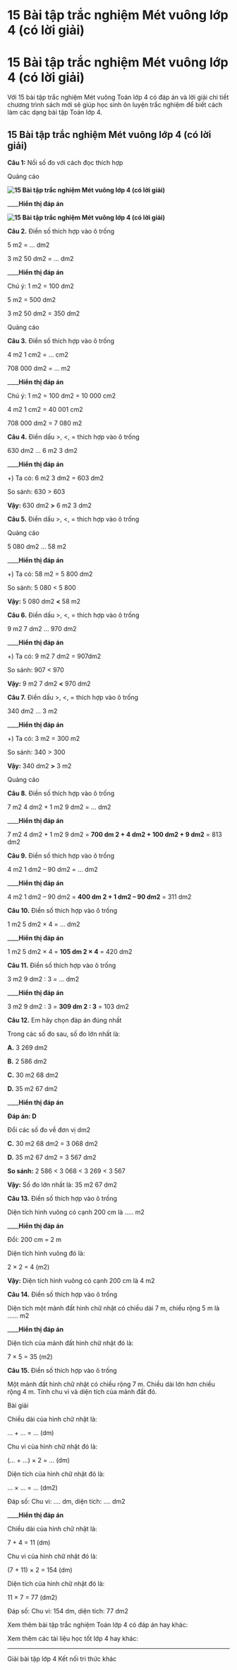 # 15 Bài tập trắc nghiệm Mét vuông lớp 4 (có lời giải)

# 15 Bài tập trắc nghiệm Mét vuông lớp 4 (có lời giải)

Với 15 bài tập trắc nghiệm Mét vuông Toán lớp 4 có đáp án và lời giải chi tiết chương trình sách mới sẽ giúp học sinh ôn luyện trắc nghiệm để biết cách làm các dạng bài tập Toán lớp 4.

## 15 Bài tập trắc nghiệm Mét vuông lớp 4 (có lời giải)

**Câu 1:** Nối số đo với cách đọc thích hợp

Quảng cáo

**![15 Bài tập trắc nghiệm Mét vuông lớp 4 \(có lời giải\)](https://vietjack.com/toan-4-kn/images/trac-nghiem-met-vuong-248507.PNG)**

____**Hiển thị đáp án**

**![15 Bài tập trắc nghiệm Mét vuông lớp 4 \(có lời giải\)](https://vietjack.com/toan-4-kn/images/trac-nghiem-met-vuong-248508.PNG)**

**Câu 2.** Điền số thích hợp vào ô trống

5 m2 = … dm2

3 m2 50 dm2 = … dm2

____**Hiển thị đáp án**

Chú ý: 1 m2 = 100 dm2

5 m2 = 500 dm2

3 m2 50 dm2 = 350 dm2

Quảng cáo

**Câu 3.** Điền số thích hợp vào ô trống

4 m2 1 cm2 = … cm2

708 000 dm2 = … m2

____**Hiển thị đáp án**

Chú ý: 1 m2 = 100 dm2 = 10 000 cm2

4 m2 1 cm2 = 40 001 cm2

708 000 dm2 = 7 080 m2

**Câu 4.** Điền dấu >, <, = thích hợp vào ô trống

630 dm2 … 6 m2 3 dm2

____**Hiển thị đáp án**

+) Ta có: 6 m2 3 dm2 = 603 dm2

So sánh: 630 > 603 

**Vậy:** 630 dm2 **>** 6 m2 3 dm2

**Câu 5.** Điền dấu >, <, = thích hợp vào ô trống

Quảng cáo

5 080 dm2 … 58 m2

____**Hiển thị đáp án**

+) Ta có: 58 m2 = 5 800 dm2

So sánh: 5 080 < 5 800

**Vậy:** 5 080 dm2 **<** 58 m2

**Câu 6.** Điền dấu >, <, = thích hợp vào ô trống

9 m2 7 dm2 … 970 dm2

____**Hiển thị đáp án**

+) Ta có: 9 m2 7 dm2 = 907dm2

So sánh: 907 < 970

**Vậy:** 9 m2 7 dm2 **<** 970 dm2

**Câu 7.** Điền dấu >, <, = thích hợp vào ô trống

340 dm2 … 3 m2

____**Hiển thị đáp án**

+) Ta có: 3 m2 = 300 m2

So sánh: 340 > 300

**Vậy:** 340 dm2 **>** 3 m2

Quảng cáo

**Câu 8.** Điền số thích hợp vào ô trống

7 m2 4 dm2 \+ 1 m2 9 dm2 = … dm2

____**Hiển thị đáp án**

7 m2 4 dm2 \+ 1 m2 9 dm2 = **700 dm 2 \+ 4 dm2 \+ 100 dm2 \+ 9 dm2** = 813 dm2

**Câu 9.** Điền số thích hợp vào ô trống

4 m2 1 dm2 – 90 dm2 = … dm2

____**Hiển thị đáp án**

4 m2 1 dm2 – 90 dm2 = **400 dm 2 \+ 1 dm2 – 90 dm2** = 311 dm2

**Câu 10.** Điền số thích hợp vào ô trống

1 m2 5 dm2 × 4 = … dm2

____**Hiển thị đáp án**

1 m2 5 dm2 × 4 = **105 dm 2 × 4** = 420 dm2

**Câu 11.** Điền số thích hợp vào ô trống

3 m2 9 dm2 : 3 = … dm2

____**Hiển thị đáp án**

3 m2 9 dm2 : 3 = **309 dm 2 : 3** = 103 dm2

**Câu 12.** Em hãy chọn đáp án đúng nhất

Trong các số đo sau, số đo lớn nhất là: 

**A.** 3 269 dm2

**B.** 2 586 dm2

**C.** 30 m2 68 dm2

**D.** 35 m2 67 dm2

____**Hiển thị đáp án**

**Đáp án: D**

Đổi các số đo về đơn vị dm2

**C.** 30 m2 68 dm2 = 3 068 dm2

**D.** 35 m2 67 dm2 = 3 567 dm2

**So sánh:** 2 586 < 3 068 < 3 269 < 3 567

**Vậy:** Số đo lớn nhất là: 35 m2 67 dm2

**Câu 13.** Điền số thích hợp vào ô trống

Diện tích hình vuông có cạnh 200 cm là ….. m2

____**Hiển thị đáp án**

Đổi: 200 cm = 2 m

Diện tích hình vuông đó là:

2 × 2 = 4 (m2)

**Vậy:** Diện tích hình vuông có cạnh 200 cm là 4 m2

**Câu 14.** Điền số thích hợp vào ô trống

Diện tích một mảnh đất hình chữ nhật có chiều dài 7 m, chiều rộng 5 m là …… m2

____**Hiển thị đáp án**

Diện tích của mảnh đất hình chữ nhật đó là:

7 × 5 = 35 (m2)

**Câu 15.** Điền số thích hợp vào ô trống

Một mảnh đất hình chữ nhật có chiều rộng 7 m. Chiều dài lớn hơn chiều rộng 4 m. Tính chu vi và diện tích của mảnh đất đó.

Bài giải

Chiều dài của hình chữ nhật là:

… + … = … (dm)

Chu vi của hình chữ nhật đó là:

(… + …) × 2 = … (dm)

Diện tích của hình chữ nhật đó là:

… × … = … (dm2)

Đáp số: Chu vi: …. dm, diện tích: …. dm2

____**Hiển thị đáp án**

Chiều dài của hình chữ nhật là:

7 \+ 4 = 11 (dm)

Chu vi của hình chữ nhật đó là:

(7 \+ 11) × 2 = 154 (dm)

Diện tích của hình chữ nhật đó là:

11 × 7 = 77 (dm2)

Đáp số: Chu vi: 154 dm, diện tích: 77 dm2

Xem thêm bài tập trắc nghiệm Toán lớp 4 có đáp án hay khác:

Xem thêm các tài liệu học tốt lớp 4 hay khác:

* * *

Giải bài tập lớp 4 Kết nối tri thức khác
